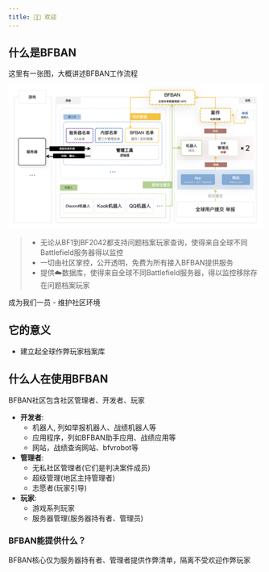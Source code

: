 ```yaml
---
title: 👏🏻 欢迎
---
```


## 什么是BFBAN

这里有一张图，大概讲述BFBAN工作流程

![](index-gl_zh-CN.png)

> - 无论从BF1到BF2042都支持问题档案玩家查询，使得来自全球不同Battlefield服务器得以监控
> - 一切由社区掌控，公开透明，免费为所有接入BFBAN提供服务
> - 提供☁️数据库，使得来自全球不同Battlefield服务器，得以监控移除存在问题档案玩家

成为我们一员 - 维护社区环境

## 它的意义

* 建立起全球作弊玩家档案库

## 什么人在使用BFBAN

BFBAN社区包含社区管理者、开发者、玩家

* **开发者**: 
  - 机器人, 列如举报机器人、战绩机器人等
  - 应用程序，列如BFBAN助手应用、战绩应用等
  - 网站，战绩查询网站、bfvrobot等
* **管理者**:
  - 无私社区管理者(它们是判决案件成员)
  - 超级管理(地区主持管理者)
  - 志愿者(玩家引导)
* **玩家**:
  - 游戏系列玩家
  - 服务器管理(服务器持有者、管理员)

### BFBAN能提供什么？

BFBAN核心仅为服务器持有者、管理者提供作弊清单，隔离不受欢迎作弊玩家
